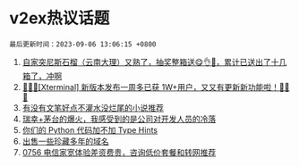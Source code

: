 # v2ex热议话题

`最后更新时间：2023-09-06 13:06:15 +0800`

1. [自家突尼斯石榴（云南大理）又熟了，抽奖整箱送😋👌🧺，累计已送出了十几箱了，冲啊](https://www.v2ex.com/t/971094)
1. [🎉🎉🎉[Xterminal] 新版本发布一周多已获 1W+用户，又又有更新新功能啦！🎉🎉🎉](https://www.v2ex.com/t/971121)
1. [有没有文笔好点不灌水没烂尾的小说推荐](https://www.v2ex.com/t/971268)
1. [瑞幸+茅台的爆火，我感受到的是公司对开发人员的冷落](https://www.v2ex.com/t/971133)
1. [你们的 Python 代码加不加 Type Hints](https://www.v2ex.com/t/971095)
1. [出售一些珍藏多年的域名](https://www.v2ex.com/t/971178)
1. [0756 电信家宽体验差资费贵，咨询低价套餐和转网推荐](https://www.v2ex.com/t/971184)

